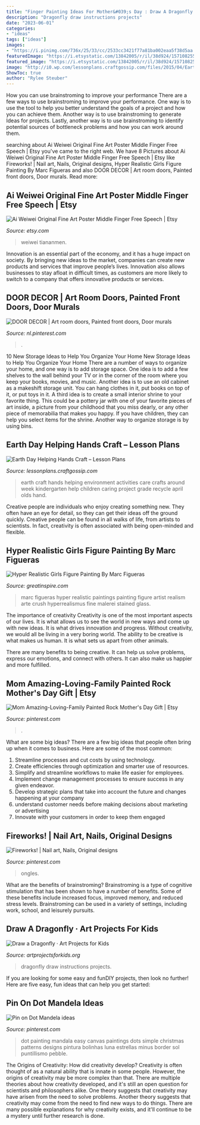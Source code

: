 ```yaml
---
title: "Finger Painting Ideas For Mother&#039;s Day : Draw A Dragonfly · Art Projects For Kids"
description: "Dragonfly draw instructions projects"
date: "2023-06-01"
categories:
- "ideas"
tags: ["ideas"]
images:
- "https://i.pinimg.com/736x/25/33/cc/2533cc3421f77a81ba002eaa5f38d5aa.jpg"
featuredImage: "https://i.etsystatic.com/13842005/r/il/38d924/1571082552/il_1588xN.1571082552_hlcf.jpg"
featured_image: "https://i.etsystatic.com/13842005/r/il/38d924/1571082552/il_1588xN.1571082552_hlcf.jpg"
image: "http://i0.wp.com/lessonplans.craftgossip.com/files/2015/04/Earth-Day-Helping-Hands-Craft.jpg?fit=600%2C980"
ShowToc: true
author: "Rylee Steuber"
---
```



How you can use brainstroming to improve your performance
There are a few ways to use brainstroming to improve your performance. One way is to use the tool to help you better understand the goals of a project and how you can achieve them. Another way is to use brainstroming to generate Ideas for projects. Lastly, another way is to use brainstroming to identify potential sources of bottleneck problems and how you can work around them.

	

		
searching about Ai Weiwei Original Fine Art Poster Middle Finger Free Speech | Etsy you've came to the right web. We have 8 Pictures about Ai Weiwei Original Fine Art Poster Middle Finger Free Speech | Etsy like Fireworks! | Nail art, Nails, Original designs, Hyper Realistic Girls Figure Painting By Marc Figueras and also DOOR DECOR | Art room doors, Painted front doors, Door murals. Read more:
		
    
## Ai Weiwei Original Fine Art Poster Middle Finger Free Speech | Etsy

<img loading=lazy src="https://i.etsystatic.com/13842005/r/il/38d924/1571082552/il_1588xN.1571082552_hlcf.jpg" onerror="this.onerror=null;this.src='https://tse2.mm.bing.net/th?id=OIP.fdNAT1Sj6mVEV9BaeW-oZwHaE7&amp;pid=15.1';" alt="Ai Weiwei Original Fine Art Poster Middle Finger Free Speech | Etsy">

_Source: etsy.com_

>weiwei tiananmen. 

	

Innovation is an essential part of the economy, and it has a huge impact on society. By bringing new ideas to the market, companies can create new products and services that improve people’s lives. Innovation also allows businesses to stay afloat in difficult times, as customers are more likely to switch to a company that offers innovative products or services.

    
## DOOR DECOR | Art Room Doors, Painted Front Doors, Door Murals

<img loading=lazy src="https://i.pinimg.com/736x/25/33/cc/2533cc3421f77a81ba002eaa5f38d5aa.jpg" onerror="this.onerror=null;this.src='https://tse4.mm.bing.net/th?id=OIP.4K591Nuvw8BwkJmEa9-OYQHaKW&amp;pid=15.1';" alt="DOOR DECOR | Art room doors, Painted front doors, Door murals">

_Source: nl.pinterest.com_

>. 

	

10 New Storage Ideas to Help You Organize Your Home
New Storage Ideas to Help You Organize Your Home
There are a number of ways to organize your home, and one way is to add storage space. One idea is to add a few shelves to the wall behind your TV or in the corner of the room where you keep your books, movies, and music. Another idea is to use an old cabinet as a makeshift storage unit. You can hang clothes in it, put books on top of it, or put toys in it. A third idea is to create a small interior shrine to your favorite thing. This could be a pottery jar with one of your favorite pieces of art inside, a picture from your childhood that you miss dearly, or any other piece of memorabilia that makes you happy. If you have children, they can help you select items for the shrine. Another way to organize storage is by using bins.

    
## Earth Day Helping Hands Craft – Lesson Plans

<img loading=lazy src="http://i0.wp.com/lessonplans.craftgossip.com/files/2015/04/Earth-Day-Helping-Hands-Craft.jpg?fit=600%2C980" onerror="this.onerror=null;this.src='https://tse2.mm.bing.net/th?id=OIP.NAQYHLB6fmmiMs45T0DWWgHaMG&amp;pid=15.1';" alt="Earth Day Helping Hands Craft – Lesson Plans">

_Source: lessonplans.craftgossip.com_

>earth craft hands helping environment activities care crafts around week kindergarten help children caring project grade recycle april olds hand. 

	

Creative people are individuals who enjoy creating something new. They often have an eye for detail, so they can get their ideas off the ground quickly. Creative people can be found in all walks of life, from artists to scientists. In fact, creativity is often associated with being open-minded and flexible.

    
## Hyper Realistic Girls Figure Painting By Marc Figueras

<img loading=lazy src="https://greatinspire.com/wp-content/uploads/2016/07/Hyper-Realistic-Girls-Figure-Painting-By-Marc-Figueras-8.jpg" onerror="this.onerror=null;this.src='https://tse1.mm.bing.net/th?id=OIP.hdDTq_TOBoonYEtRAgjwwwHaLa&amp;pid=15.1';" alt="Hyper Realistic Girls Figure Painting By Marc Figueras">

_Source: greatinspire.com_

>marc figueras hyper realistic paintings painting figure artist realism arte crush hyperrealismus fine malerei stained glass. 

	

The importance of creativity
Creativity is one of the most important aspects of our lives. It is what allows us to see the world in new ways and come up with new ideas. It is what drives innovation and progress.
Without creativity, we would all be living in a very boring world. The ability to be creative is what makes us human. It is what sets us apart from other animals.

There are many benefits to being creative. It can help us solve problems, express our emotions, and connect with others. It can also make us happier and more fulfilled.

    
## Mom Amazing-Loving-Family Painted Rock Mother&#039;s Day Gift | Etsy

<img loading=lazy src="https://i.pinimg.com/736x/0e/f4/d4/0ef4d445adee6476660b7f7c4384ee3e.jpg" onerror="this.onerror=null;this.src='https://tse1.mm.bing.net/th?id=OIP.3kDaUJYNcf12G9TXiM38xAHaIR&amp;pid=15.1';" alt="Mom Amazing-Loving-Family Painted Rock Mother&#039;s Day Gift | Etsy">

_Source: pinterest.com_

>. 

	

What are some big ideas?
There are a few big ideas that people often bring up when it comes to business. Here are some of the most common:
1. Streamline processes and cut costs by using technology.
2. Create efficiencies through optimization and smarter use of resources.
3. Simplify and streamline workflows to make life easier for employees.
4. Implement change management processes to ensure success in any given endeavor. 
5. Develop strategic plans that take into account the future and changes happening at your company 
6. understand customer needs before making decisions about marketing or advertising 
7. Innovate with your customers in order to keep them engaged 

    
## Fireworks! | Nail Art, Nails, Original Designs

<img loading=lazy src="https://i.pinimg.com/736x/b7/38/ea/b738ea9ad7413f943d094f06bf4f6c73--fireworks-nail-art.jpg" onerror="this.onerror=null;this.src='https://tse4.mm.bing.net/th?id=OIP.GTYrt-Z3fsUyo7AeWeMcRgHaJ3&amp;pid=15.1';" alt="Fireworks! | Nail art, Nails, Original designs">

_Source: pinterest.com_

>ongles. 

	

What are the benefits of brainstroming?
Brainstroming is a type of cognitive stimulation that has been shown to have a number of benefits. Some of these benefits include increased focus, improved memory, and reduced stress levels. Brainstroming can be used in a variety of settings, including work, school, and leisurely pursuits.

    
## Draw A Dragonfly · Art Projects For Kids

<img loading=lazy src="https://artprojectsforkids.org/wp-content/uploads/2014/07/Draw-a-dragonfly-650.jpg" onerror="this.onerror=null;this.src='https://tse2.mm.bing.net/th?id=OIP.LZRFxwtpBw47vyqnUA3teQHaFo&amp;pid=15.1';" alt="Draw a Dragonfly · Art Projects for Kids">

_Source: artprojectsforkids.org_

>dragonfly draw instructions projects. 

	

If you are looking for some easy and funDIY projects, then look no further! Here are five easy, fun ideas that can help you get started: 

    
## Pin On Dot Mandela Ideas

<img loading=lazy src="https://i.pinimg.com/736x/d4/c4/22/d4c422e9ce3bd3193fd89e3c9d2f25c0.jpg" onerror="this.onerror=null;this.src='https://tse3.mm.bing.net/th?id=OIP.vy6Mv6IoVYKlpujQkU961gHaJ3&amp;pid=15.1';" alt="Pin on Dot Mandela ideas">

_Source: pinterest.com_

>dot painting mandala easy canvas paintings dots simple christmas patterns designs pintura bolinhas luna estrellas minus border sol puntillismo pebble. 

	

The Origins of Creativity: How did creativity develop?
Creativity is often thought of as a natural ability that is innate in some people. However, the origins of creativity may be more complex than that. There are multiple theories about how creativity developed, and it's still an open question for scientists and philosophers alike. One theory suggests that creativity may have arisen from the need to solve problems. Another theory suggests that creativity may come from the need to find new ways to do things. There are many possible explanations for why creativity exists, and it'll continue to be a mystery until further research is done.

